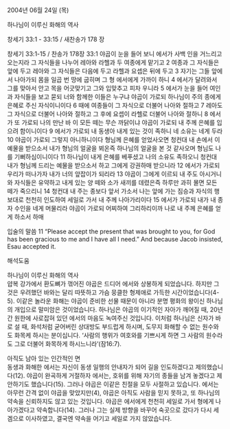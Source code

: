 2004년 06월 24일 (목)

하나님이 이루신 화해의 역사



창세기 33:1 - 33:15 / 새찬송가 178 장


창세기 33:1-15 / 찬송가 178장 
33:1 야곱이 눈을 들어 보니 에서가 사백 인을 거느리고 오는지라 그 자식들을 나누어 레아와 라헬과 두 여종에게 맡기고 2 여종과 그 자식들은 앞에 두고 레아와 그 자식들은 다음에 두고 라헬과 요셉은 뒤에 두고 3 자기는 그들 앞에서 나아가되 몸을 일곱 번 땅에 굽히며 그 형 에서에게 가까이 하니 4 에서가 달려와서 그를 맞아서 안고 목을 어긋맞기고 그와 입맞추고 피차 우니라 5 에서가 눈을 들어 여인과 자식들을 보고 묻되 너와 함께한 이들은 누구냐 야곱이 가로되 하나님이 주의 종에게 은혜로 주신 자식이니이다 6 때에 여종들이 그 자식으로 더불어 나아와 절하고 7 레아도 그 자식으로 더불어 나아와 절하고 그 후에 요셉이 라헬로 더불어 나아와 절하니 8 에서가 또 가로되 나의 만난 바 이 모든 떼는 무슨 까닭이냐 야곱이 가로되 내 주께 은혜를 입으려 함이니이다 9 에서가 가로되 내 동생아 내게 있는 것이 족하니 네 소유는 네게 두라 10 야곱이 가로되 그렇지 아니하니이다 형님께 은혜를 얻었사오면 청컨대 내 손에서 이 예물을 받으소서 내가 형님의 얼굴을 뵈온즉 하나님의 얼굴을 본 것 같사오며 형님도 나를 기뻐하심이니이다 11 하나님이 내게 은혜를 베푸셨고 나의 소유도 족하오니 청컨대 내가 형님께 드리는 예물을 받으소서 하고 그에게 강권하매 받으니라 12 에서가 가로되 우리가 떠나가자 내가 너의 앞잡이가 되리라 13 야곱이 그에게 이르되 내 주도 아시거니와 자식들은 유약하고 내게 있는 양 떼와 소가 새끼를 데렸은즉 하루만 과히 몰면 모든 떼가 죽으리니 14 청컨대 내 주는 종보다 앞서 가소서 나는 앞에 가는 짐승과 자식의 행보대로 천천히 인도하여 세일로 가서 내 주께 나아가리이다 15 에서가 가로되 내가 내 종자 수인을 네게 머물리라 야곱이 가로되 어찌하여 그리하리이까 나로 내 주께 은혜를 얻게 하소서 하매 

입술의 말씀 
11 “Please accept the present that was brought to you, for God has been gracious to me and I have all I need.”  And because Jacob insisted, Esau accepted it.

해석도움





하나님이 이루신 화해의 역사  
얍복 강가에서 환도뼈가 꺾어진 야곱은 드디어 에서와 상봉하게 되었습니다. 하지만 그것은 우려했던 바와는 달리 따뜻하고 가슴 뭉클한 형제애로 가득한 시간이었습니다(4-5). 이같은 놀라운 화해는 야곱이 준비한 선물 때문이 아니라 분명 평화의 왕이신 하나님의 개입으로 말미암은 것이었습니다. 하나님은 야곱의 이기적인 자아가 깨어질 때, 20년간 원한에 사로잡혀 있던 에서의 마음도 녹여주신 것입니다. 이처럼 하나님은 신자가 바로 설 때, 화석처럼 굳어버린 상대방도 부드럽게 하시며, 도무지 화해할 수 없는 원수와도 화목케 하시는 분이십니다. ‘사람의 행위가 여호와를 기쁘시게 하면 그 사람의 원수라도 그로 더불어 화목하게 하시느니라’(잠16:7). 

아직도 남아 있는 인간적인 면  
동생과 화해한 에서는 자신이 동생 일행의 안내자가 되어 길을 인도하겠다고 제의했습니다(12). 야곱이 완곡하게 거절하자 에서는, 호위를 위해 자기의 종들을 남겨 놓겠다고 제안하기도 했습니다(15). 그러나 야곱은 이같은 친절을 모두 사절하고 있습니다. 에서는 아무런 간격 없이 야곱을 맞았지만(4), 야곱은 아직도 사람을 믿지 못하고, 또 하나님의 약속을 신뢰하지도 않고 있는 것입니다. 야곱은 에서에게 천천히 세일로 가서 형에게 나아가겠다고 약속합니다(14). 그러나 그는 실제 방향을 바꾸어 숙곳으로 갔다가 다시 세겜으로 이사하였고, 결국엔 약속을 어기고 세일로 가지 않았습니다.